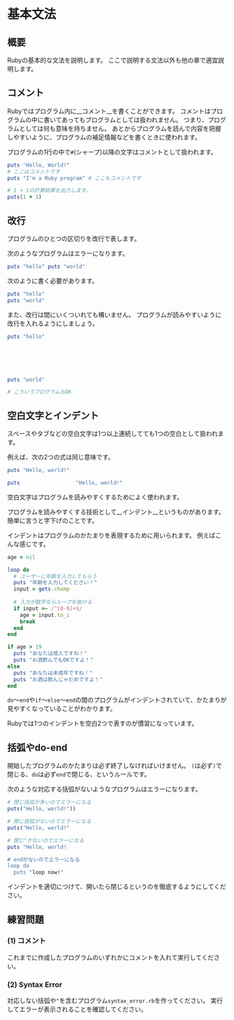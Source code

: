 # 基本文法
## 概要
Rubyの基本的な文法を説明します。
ここで説明する文法以外も他の章で適宜説明します。

## コメント
Rubyではプログラム内に__コメント__を書くことができます。
コメントはプログラムの中に書いてあってもプログラムとしては扱われません。
つまり、プログラムとしては何も意味を持ちません。
あとからプログラムを読んで内容を把握しやすいように、プログラムの補足情報などを書くときに使われます。

プログラムの1行の中で`#`(シャープ)以降の文字はコメントとして扱われます。

```ruby
puts "Hello, World!"
# ここはコメントです
puts "I'm a Ruby program" # ここもコメントです

# 1 + 1の計算結果を出力します。
puts(1 + 1)
```

## 改行
プログラムのひとつの区切りを改行で表します。

次のようなプログラムはエラーになります。

```ruby
puts "hello" puts "world"
```

次のように書く必要があります。

```ruby
puts "hello"
puts "world"
```

また、改行は間にいくついれても構いません。
プログラムが読みやすいように改行を入れるようにしましょう。

```ruby
puts "hello"






puts "world"

# こういうプログラムもOK
```

## 空白文字とインデント
スペースやタブなどの空白文字は1つ以上連続してても1つの空白として扱われます。

例えば、次の2つの式は同じ意味です。

```ruby
puts "Hello, world!"

puts                  "Hello, world!"
```

空白文字はプログラムを読みやすくするためによく使われます。

プログラムを読みやすくする技術として__インデント__というものがあります。
簡単に言うと字下げのことです。

インデントはプログラムのかたまりを表現するために用いられます。
例えばこんな感じです。

```ruby
age = nil

loop do
  # ユーザーに年齢を入力してもらう
  puts "年齢を入力してください！"
  input = gets.chomp
  
  # 入力が数字ならループを抜ける
  if input =~ /^[0-9]+$/
    age = input.to_i
    break
  end
end

if age > 19
  puts "あなたは成人ですね！"
  puts "お酒飲んでもOKですよ！"
else
  puts "あなたは未成年ですね！"
  puts "お酒は飲んじゃだめですよ！"
end
```

`do`〜`end`や`if`〜`else`〜`end`の間のプログラムがインデントされていて、かたまりが見やすくなっていることがわかります。

Rubyでは1つのインデントを空白2つで表すのが慣習になっています。

## 括弧やdo-end
開始したプログラムのかたまりは必ず終了しなければいけません。
`(`は必ず`)`で閉じる、`do`は必ず`end`で閉じる、というルールです。

次のような対応する括弧がないようなプログラムはエラーになります。

```ruby
# 閉じ括弧が多いのでエラーになる
puts("Hello, world!"))

# 閉じ括弧がないのでエラーになる
puts("Hello, world!"

# 閉じ"がないのでエラーになる
puts "Hello, world!

# endがないのでエラーになる
loop do
  puts "loop now!"
```

インデントを適切につけて、開いたら閉じるというのを徹底するようにしてください。

## 練習問題
### (1) コメント
これまでに作成したプログラムのいずれかにコメントを入れて実行してください。

### (2) Syntax Error
対応しない括弧や`"`を含むプログラム`syntax_error.rb`を作ってください。
実行してエラーが表示されることを確認してください。